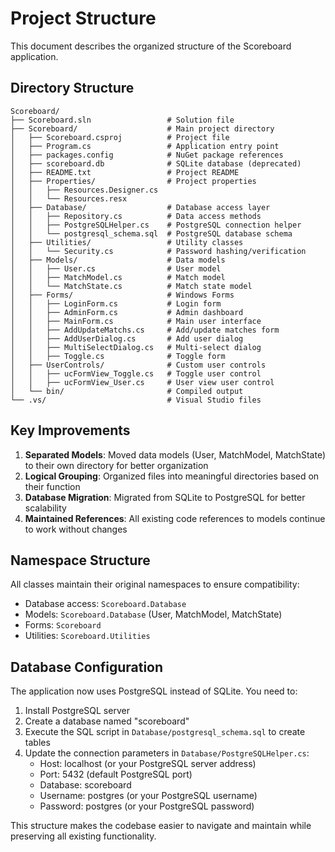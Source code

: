 # Project Structure

This document describes the organized structure of the Scoreboard application.

## Directory Structure

```
Scoreboard/
├── Scoreboard.sln                 # Solution file
├── Scoreboard/                    # Main project directory
│   ├── Scoreboard.csproj          # Project file
│   ├── Program.cs                 # Application entry point
│   ├── packages.config            # NuGet package references
│   ├── scoreboard.db              # SQLite database (deprecated)
│   ├── README.txt                 # Project README
│   ├── Properties/                # Project properties
│   │   ├── Resources.Designer.cs
│   │   └── Resources.resx
│   ├── Database/                  # Database access layer
│   │   ├── Repository.cs          # Data access methods
│   │   ├── PostgreSQLHelper.cs    # PostgreSQL connection helper
│   │   └── postgresql_schema.sql  # PostgreSQL database schema
│   ├── Utilities/                 # Utility classes
│   │   └── Security.cs            # Password hashing/verification
│   ├── Models/                    # Data models
│   │   ├── User.cs                # User model
│   │   ├── MatchModel.cs          # Match model
│   │   └── MatchState.cs          # Match state model
│   ├── Forms/                     # Windows Forms
│   │   ├── LoginForm.cs           # Login form
│   │   ├── AdminForm.cs           # Admin dashboard
│   │   ├── MainForm.cs            # Main user interface
│   │   ├── AddUpdateMatchs.cs     # Add/update matches form
│   │   ├── AddUserDialog.cs       # Add user dialog
│   │   ├── MultiSelectDialog.cs   # Multi-select dialog
│   │   ├── Toggle.cs              # Toggle form
│   ├── UserControls/              # Custom user controls
│   │   ├── ucFormView_Toggle.cs   # Toggle user control
│   │   ├── ucFormView_User.cs     # User view user control
│   └── bin/                       # Compiled output
└── .vs/                           # Visual Studio files
```

## Key Improvements

1. **Separated Models**: Moved data models (User, MatchModel, MatchState) to their own directory for better organization
2. **Logical Grouping**: Organized files into meaningful directories based on their function
3. **Database Migration**: Migrated from SQLite to PostgreSQL for better scalability
4. **Maintained References**: All existing code references to models continue to work without changes

## Namespace Structure

All classes maintain their original namespaces to ensure compatibility:
- Database access: `Scoreboard.Database`
- Models: `Scoreboard.Database` (User, MatchModel, MatchState)
- Forms: `Scoreboard`
- Utilities: `Scoreboard.Utilities`

## Database Configuration

The application now uses PostgreSQL instead of SQLite. You need to:

1. Install PostgreSQL server
2. Create a database named "scoreboard"
3. Execute the SQL script in `Database/postgresql_schema.sql` to create tables
4. Update the connection parameters in `Database/PostgreSQLHelper.cs`:
   - Host: localhost (or your PostgreSQL server address)
   - Port: 5432 (default PostgreSQL port)
   - Database: scoreboard
   - Username: postgres (or your PostgreSQL username)
   - Password: postgres (or your PostgreSQL password)

This structure makes the codebase easier to navigate and maintain while preserving all existing functionality.